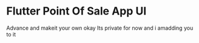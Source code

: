 # Flutter Point Of Sale App UI

Advance and makeit your own okay
Its private for now and i amadding you to it 